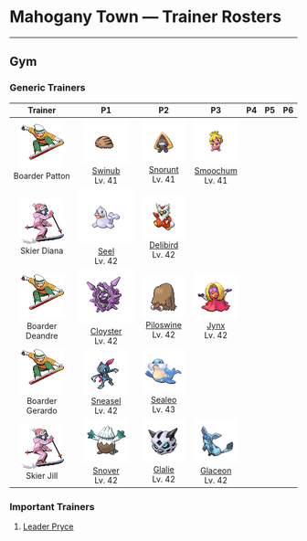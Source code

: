 # Mahogany Town — Trainer Rosters

---

## Gym


### Generic Trainers

| Trainer | P1 | P2 | P3 | P4 | P5 | P6 |
|:-------:|:--:|:--:|:--:|:--:|:--:|:--:|
| ![Boarder Patton](../../assets/trainers/boarder.png "Boarder Patton")<br>Boarder Patton | ![Swinub](../../assets/sprites/swinub/front.gif "Swinub: If it smells something enticing, it dashes off headlong to find the source of the aroma.")<br>[Swinub](../../pokemon/swinub.md/)<br>Lv. 41 | ![Snorunt](../../assets/sprites/snorunt/front.gif "Snorunt: It’s said that if they are seen at midnight, they’ll cause heavy snow. They eat snow and ice to survive.")<br>[Snorunt](../../pokemon/snorunt.md/)<br>Lv. 41 | ![Smoochum](../../assets/sprites/smoochum/front.gif "Smoochum: It always rocks its head slowly backwards and forwards as if it is trying to kiss someone.")<br>[Smoochum](../../pokemon/smoochum.md/)<br>Lv. 41 |
| ![Skier Diana](../../assets/trainers/skier.png "Skier Diana")<br>Skier Diana | ![Seel](../../assets/sprites/seel/front.gif "Seel: In daytime, it is often found asleep on the seabed in shallow waters. Its nostrils close while it swims.")<br>[Seel](../../pokemon/seel.md/)<br>Lv. 42 | ![Delibird](../../assets/sprites/delibird/front.gif "Delibird: It nests at the edge of sharp cliffs. It spends all day carrying food to its awaiting chicks.")<br>[Delibird](../../pokemon/delibird.md/)<br>Lv. 42 |
| ![Boarder Deandre](../../assets/trainers/boarder.png "Boarder Deandre")<br>Boarder Deandre | ![Cloyster](../../assets/sprites/cloyster/front.gif "Cloyster: CLOYSTER that live in seas with harsh tidal currents grow large, sharp spikes on their shells.")<br>[Cloyster](../../pokemon/cloyster.md/)<br>Lv. 42 | ![Piloswine](../../assets/sprites/piloswine/front.gif "Piloswine: If it charges at an enemy, the hairs on its back stand up straight. It is very sensitive to sound.")<br>[Piloswine](../../pokemon/piloswine.md/)<br>Lv. 42 | ![Jynx](../../assets/sprites/jynx/front.gif "Jynx: It speaks a language similar to that of humans. However, it seems to use dancing to communicate.")<br>[Jynx](../../pokemon/jynx.md/)<br>Lv. 42 |
| ![Boarder Gerardo](../../assets/trainers/boarder.png "Boarder Gerardo")<br>Boarder Gerardo | ![Sneasel](../../assets/sprites/sneasel/front.gif "Sneasel: Vicious in nature, it drives PIDGEY from their nests and scavenges any leftovers it can find.")<br>[Sneasel](../../pokemon/sneasel.md/)<br>Lv. 42 | ![Sealeo](../../assets/sprites/sealeo/front.gif "Sealeo: It has a very sensitive nose. It touches new things with its nose to examine them.")<br>[Sealeo](../../pokemon/sealeo.md/)<br>Lv. 43 |
| ![Skier Jill](../../assets/trainers/skier.png "Skier Jill")<br>Skier Jill | ![Snover](../../assets/sprites/snover/front.gif "Snover: During cold seasons, it migrates to the mountain’s lower reaches. It returns to the snow-covered summit in the spring.")<br>[Snover](../../pokemon/snover.md/)<br>Lv. 42 | ![Glalie](../../assets/sprites/glalie/front.gif "Glalie: It can instantly freeze moisture in the atmosphere. It uses this power to freeze its foes.")<br>[Glalie](../../pokemon/glalie.md/)<br>Lv. 42 | ![Glaceon](../../assets/sprites/glaceon/front.gif "Glaceon: It causes small ice crystals to form by lowering the temperature of the surrounding atmosphere.")<br>[Glaceon](../../pokemon/glaceon.md/)<br>Lv. 42 |


### Important Trainers

1. [Leader Pryce](important_trainers.md#leader-pryce)

